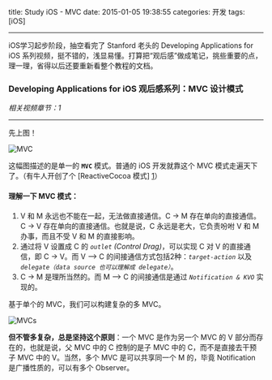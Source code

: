 title: Study iOS - MVC
date: 2015-01-05 19:38:55
categories: 开发
tags: [iOS]

---

iOS学习起步阶段，抽空看完了 Stanford 老头的 Developing Applications for iOS 系列视频，挺不错的，浅显易懂。打算把“观后感”做成笔记，挑些重要的点，理一理，省得以后还要重新看整个教程的文档。

<!--more-->

### Developing Applications for iOS 观后感系列：MVC 设计模式

*相关视频章节：1*

---

先上图！

![MVC](/img/Study_iOS_MVC/1.0.MVC.png)

这幅图描述的是单一的 **`MVC`** 模式。普通的 iOS 开发就靠这个 MVC 模式走遍天下了。（有牛人开创了个 [ReactiveCocoa 模式] [1]）

#### 理解一下 MVC 模式：

1. V 和 M 永远也不能在一起，无法做直接通信。C -> M 存在单向的直接通信。C -> V 存在单向的直接通信。也就是说，C 永远是老大，它负责吩咐 V 和 M 办事，而且不受 V 和 M 的直接影响。
2. 通过将 V 设置成 C 的 *`outlet`* *(Control Drag)*，可以实现 C 对 V 的直接通信，即 C -> V。而 V --> C 的间接通信方式包括2种：*`target-action`* 以及 *`delegate（data source 也可以理解成 delegate）`*。
3. C -> M 是理所当然的。而 M --> C 的间接通信是通过 *`Notification & KVO`* 实现的。

基于单个的 MVC，我们可以构建复杂的多 MVC。

![MVCs](/img/Study_iOS_MVC/1.1.MVCs.png)

**但不管多复杂，总是坚持这个原则**：一个 MVC 是作为另一个 MVC 的 V 部分而存在的，也就是说，父 MVC 中的 C 控制的是子 MVC 中的 C，而不是直接去干预子 MVC 中的 V。当然，多个 MVC 是可以共享同一个 M 的，毕竟 Notification 是广播性质的，可以有多个 Observer。


[1]: https://github.com/ReactiveCocoa/ReactiveCocoa